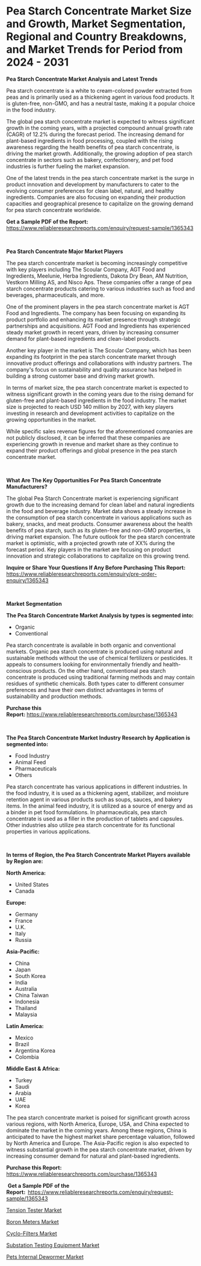 <p><h1>Pea Starch Concentrate Market Size and Growth, Market Segmentation, Regional and Country Breakdowns, and Market Trends for Period from 2024 -  2031</h1></p><p><strong>Pea Starch Concentrate Market Analysis and Latest Trends</strong></p>
<p><p>Pea starch concentrate is a white to cream-colored powder extracted from peas and is primarily used as a thickening agent in various food products. It is gluten-free, non-GMO, and has a neutral taste, making it a popular choice in the food industry.</p><p>The global pea starch concentrate market is expected to witness significant growth in the coming years, with a projected compound annual growth rate (CAGR) of 12.2% during the forecast period. The increasing demand for plant-based ingredients in food processing, coupled with the rising awareness regarding the health benefits of pea starch concentrate, is driving the market growth. Additionally, the growing adoption of pea starch concentrate in sectors such as bakery, confectionery, and pet food industries is further fueling the market expansion.</p><p>One of the latest trends in the pea starch concentrate market is the surge in product innovation and development by manufacturers to cater to the evolving consumer preferences for clean label, natural, and healthy ingredients. Companies are also focusing on expanding their production capacities and geographical presence to capitalize on the growing demand for pea starch concentrate worldwide.</p></p>
<p><strong>Get a Sample PDF of the Report:&nbsp;</strong> <a href="https://www.reliableresearchreports.com/enquiry/request-sample/1365343">https://www.reliableresearchreports.com/enquiry/request-sample/1365343</a></p>
<p>&nbsp;</p>
<p><strong>Pea Starch Concentrate Major Market Players</strong></p>
<p><p>The pea starch concentrate market is becoming increasingly competitive with key players including The Scoular Company, AGT Food and Ingredients, Meelunie, Herba Ingredients, Dakota Dry Bean, AM Nutrition, Vestkorn Milling AS, and Nisco Aps. These companies offer a range of pea starch concentrate products catering to various industries such as food and beverages, pharmaceuticals, and more.</p><p>One of the prominent players in the pea starch concentrate market is AGT Food and Ingredients. The company has been focusing on expanding its product portfolio and enhancing its market presence through strategic partnerships and acquisitions. AGT Food and Ingredients has experienced steady market growth in recent years, driven by increasing consumer demand for plant-based ingredients and clean-label products.</p><p>Another key player in the market is The Scoular Company, which has been expanding its footprint in the pea starch concentrate market through innovative product offerings and collaborations with industry partners. The company's focus on sustainability and quality assurance has helped in building a strong customer base and driving market growth.</p><p>In terms of market size, the pea starch concentrate market is expected to witness significant growth in the coming years due to the rising demand for gluten-free and plant-based ingredients in the food industry. The market size is projected to reach USD 140 million by 2027, with key players investing in research and development activities to capitalize on the growing opportunities in the market.</p><p>While specific sales revenue figures for the aforementioned companies are not publicly disclosed, it can be inferred that these companies are experiencing growth in revenue and market share as they continue to expand their product offerings and global presence in the pea starch concentrate market.</p></p>
<p>&nbsp;</p>
<p><strong>What Are The Key Opportunities For Pea Starch Concentrate Manufacturers?</strong></p>
<p><p>The global Pea Starch Concentrate market is experiencing significant growth due to the increasing demand for clean label and natural ingredients in the food and beverage industry. Market data shows a steady increase in the consumption of pea starch concentrate in various applications such as bakery, snacks, and meat products. Consumer awareness about the health benefits of pea starch, such as its gluten-free and non-GMO properties, is driving market expansion. The future outlook for the pea starch concentrate market is optimistic, with a projected growth rate of XX% during the forecast period. Key players in the market are focusing on product innovation and strategic collaborations to capitalize on this growing trend.</p></p>
<p><strong>Inquire or Share Your Questions If Any Before Purchasing This Report:</strong> <a href="https://www.reliableresearchreports.com/enquiry/pre-order-enquiry/1365343">https://www.reliableresearchreports.com/enquiry/pre-order-enquiry/1365343</a></p>
<p>&nbsp;</p>
<p><strong>Market Segmentation</strong></p>
<p><strong>The Pea Starch Concentrate Market Analysis by types is segmented into:</strong></p>
<p><ul><li>Organic</li><li>Conventional</li></ul></p>
<p><p>Pea starch concentrate is available in both organic and conventional markets. Organic pea starch concentrate is produced using natural and sustainable methods without the use of chemical fertilizers or pesticides. It appeals to consumers looking for environmentally friendly and health-conscious products. On the other hand, conventional pea starch concentrate is produced using traditional farming methods and may contain residues of synthetic chemicals. Both types cater to different consumer preferences and have their own distinct advantages in terms of sustainability and production methods.</p></p>
<p><strong>Purchase this Report:&nbsp;</strong><a href="https://www.reliableresearchreports.com/purchase/1365343">https://www.reliableresearchreports.com/purchase/1365343</a></p>
<p>&nbsp;</p>
<p><strong>The Pea Starch Concentrate Market Industry Research by Application is segmented into:</strong></p>
<p><ul><li>Food Industry</li><li>Animal Feed</li><li>Pharmaceuticals</li><li>Others</li></ul></p>
<p><p>Pea starch concentrate has various applications in different industries. In the food industry, it is used as a thickening agent, stabilizer, and moisture retention agent in various products such as soups, sauces, and bakery items. In the animal feed industry, it is utilized as a source of energy and as a binder in pet food formulations. In pharmaceuticals, pea starch concentrate is used as a filler in the production of tablets and capsules. Other industries also utilize pea starch concentrate for its functional properties in various applications.</p></p>
<p>&nbsp;</p>
<p><strong>In terms of Region, the Pea Starch Concentrate Market Players available by Region are:</strong></p>
<p>
    <p> <strong> North America: </strong>
        <ul>
            <li>United States</li>
            <li>Canada</li>
        </ul>
        </p> 
    <p> <strong> Europe: </strong>
        <ul>
            <li>Germany</li>
            <li>France</li>
            <li>U.K.</li>
            <li>Italy</li>
            <li>Russia</li>
        </ul>
        </p> 
    <p> <strong> Asia-Pacific: </strong>
        <ul>
            <li>China</li>
            <li>Japan</li>
            <li>South Korea</li>
            <li>India</li>
            <li>Australia</li>
            <li>China Taiwan</li>
            <li>Indonesia</li>
            <li>Thailand</li>
            <li>Malaysia</li>
        </ul>
        </p> 
    <p> <strong> Latin America: </strong>
        <ul>
            <li>Mexico</li>
            <li>Brazil</li>
            <li>Argentina Korea</li>
            <li>Colombia</li>
        </ul>
        </p> 
    <p> <strong> Middle East & Africa: </strong>
        <ul>
            <li>Turkey</li>
            <li>Saudi</li>
            <li>Arabia</li>
            <li>UAE</li>
            <li>Korea</li>
        </ul>
    </p>
    </p>
<p><p>The pea starch concentrate market is poised for significant growth across various regions, with North America, Europe, USA, and China expected to dominate the market in the coming years. Among these regions, China is anticipated to have the highest market share percentage valuation, followed by North America and Europe. The Asia-Pacific region is also expected to witness substantial growth in the pea starch concentrate market, driven by increasing consumer demand for natural and plant-based ingredients.</p></p>
<p><strong>Purchase this Report: </strong><a href="https://www.reliableresearchreports.com/purchase/1365343">https://www.reliableresearchreports.com/purchase/1365343</a></p>
<p>&nbsp;<strong>Get a Sample PDF of the Report:&nbsp;&nbsp;</strong><a href="https://www.reliableresearchreports.com/enquiry/request-sample/1365343">https://www.reliableresearchreports.com/enquiry/request-sample/1365343</a></p>
<p><strong></strong></p>
<p><p><a href="https://github.com/laholand/Market-Research-Report-List-1/blob/main/tension-tester-market.md">Tension Tester Market</a></p><p><a href="https://medium.com/@ameliahaleyi77567/boron-meters-market-outlook-industry-overview-and-forecast-2024-to-2031-b2b7eea00956">Boron Meters Market</a></p><p><a href="https://medium.com/@ameliahaleyi77567/cyclo-filters-market-size-reveals-the-best-marketing-channels-in-global-industry-33d546408feb">Cyclo-Filters Market</a></p><p><a href="https://github.com/jhcraigie/Market-Research-Report-List-1/blob/main/substation-testing-equipment-market.md">Substation Testing Equipment Market</a></p><p><a href="https://issuu.com/reportprime-2/docs/pets-internal-dewormer-market-size-2030.pptx">Pets Internal Dewormer Market</a></p></p>